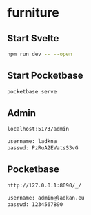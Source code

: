 # furniture

## Start Svelte
```bash
npm run dev -- --open
```
## Start Pocketbase
```bash
pocketbase serve
```
## Admin
```bash
localhost:5173/admin

username: ladkna
passwd: PzRuA2EVatsS3vG
```
## Pocketbase
```bash
http://127.0.0.1:8090/_/

username: admin@ladkan.eu
passwd: 1234567890
```
